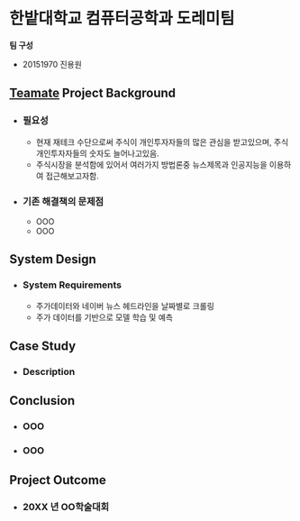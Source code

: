 # 한밭대학교 컴퓨터공학과 도레미팀

**팀 구성**
- 20151970 진용원


## <u>Teamate</u> Project Background
- ### 필요성
  - 현재 재테크 수단으로써 주식이 개인투자자들의 많은 관심을 받고있으며, 주식 개인투자자들의 숫자도 늘어나고있음.
  - 주식시장을 분석함에 있어서 여러가지 방법론중 뉴스제목과 인공지능을 이용하여 접근해보고자함.
- ### 기존 해결책의 문제점
  - OOO
  - OOO
  
## System Design
  - ### System Requirements
    - 주가데이터와 네이버 뉴스 헤드라인을 날짜별로 크롤링
    - 주가 데이터를 기반으로 모델 학습 및 예측
    
## Case Study
  - ### Description
  
  
## Conclusion
  - ### OOO
  - ### OOO
  
## Project Outcome
- ### 20XX 년 OO학술대회 
